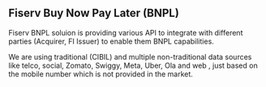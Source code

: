 <div id="top"></div>
 







<!-- TABLE OF CONTENTS -->
<!--
<details>
  <summary>Table of Contents</summary>
  <ol>
    <li>
      <a href="#about-the-project">About The Project</a>
      <ul>
        <li><a href="#built-with">Built With</a></li>
      </ul>
    </li>
    <li>
      <a href="#getting-started">Getting Started</a>
      <ul>
        <li><a href="#prerequisites">Prerequisites</a></li>
        <li><a href="#installation">Installation</a></li>
      </ul>
    </li>
    <li><a href="#usage">Usage</a></li>
    <li><a href="#roadmap">Roadmap</a></li>
    <li><a href="#contributing">Contributing</a></li>
    <li><a href="#license">License</a></li>
    <li><a href="#contact">Contact</a></li>
    <li><a href="#acknowledgments">Acknowledgments</a></li>
  </ol>
</details>
-->


<!-- ABOUT THE PROJECT -->
## Fiserv Buy Now Pay Later (BNPL)
Fiserv BNPL soluion is providing various API to integrate with different parties (Acquirer, FI Issuer)
to enable them BNPL capabilities.

We are using traditional (CIBIL) and multiple non-traditional data sources like telco, social, Zomato, Swiggy, Meta, Uber, Ola and web , just based on the mobile number which is not provided in the market.
